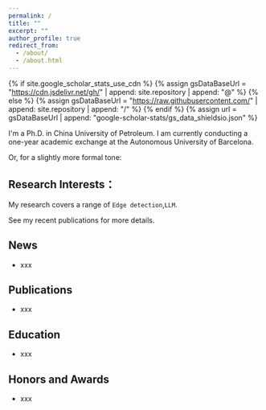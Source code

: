 ```yaml
---
permalink: /
title: ""
excerpt: ""
author_profile: true
redirect_from: 
  - /about/
  - /about.html
---
```


{% if site.google_scholar_stats_use_cdn %}
{% assign gsDataBaseUrl = "https://cdn.jsdelivr.net/gh/" | append: site.repository | append: "@" %}
{% else %}
{% assign gsDataBaseUrl = "https://raw.githubusercontent.com/" | append: site.repository | append: "/" %}
{% endif %}
{% assign url = gsDataBaseUrl | append: "google-scholar-stats/gs_data_shieldsio.json" %}

<span class='anchor' id='about-me'></span>

I'm  a Ph.D. in China University of Petroleum. 
I am currently conducting a one-year academic exchange at the Autonomous University of Barcelona.

Or, for a slightly more formal tone:
 <a href='https://scholar.google.es/citations?hl=en&user=Am4a9M4AAAAJ'></a>

## Research Interests：

My research covers a range of `Edge detection`,`LLM`. 

See my recent publications for more details.


<span class='anchor' id='-news'></span>

## News

+ xxx




<span class='anchor' id='-pub'></span>
## Publications 

+ xxx


<span class='anchor' id='-education'></span>
## Education

+ xxx


<span class='anchor' id='-awards'></span>
## Honors and Awards

+ xxx



